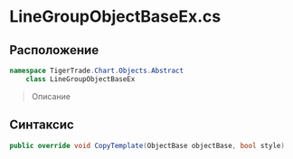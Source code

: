 
# LineGroupObjectBaseEx.cs
## Расположение
```csharp
namespace TigerTrade.Chart.Objects.Abstract  
    class LineGroupObjectBaseEx
```

> Описание

## Синтаксис
```csharp
public override void CopyTemplate(ObjectBase objectBase, bool style)
```
